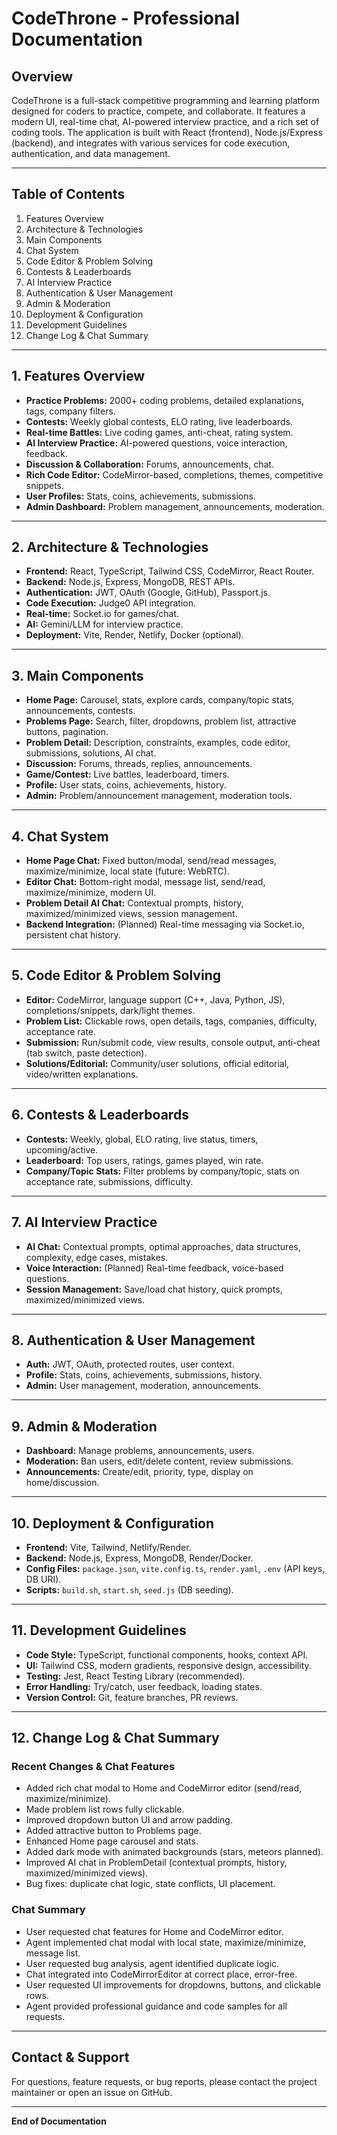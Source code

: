 # CodeThrone - Professional Documentation

## Overview
CodeThrone is a full-stack competitive programming and learning platform designed for coders to practice, compete, and collaborate. It features a modern UI, real-time chat, AI-powered interview practice, and a rich set of coding tools. The application is built with React (frontend), Node.js/Express (backend), and integrates with various services for code execution, authentication, and data management.

---

## Table of Contents
1. Features Overview
2. Architecture & Technologies
3. Main Components
4. Chat System
5. Code Editor & Problem Solving
6. Contests & Leaderboards
7. AI Interview Practice
8. Authentication & User Management
9. Admin & Moderation
10. Deployment & Configuration
11. Development Guidelines
12. Change Log & Chat Summary

---

## 1. Features Overview
- **Practice Problems:** 2000+ coding problems, detailed explanations, tags, company filters.
- **Contests:** Weekly global contests, ELO rating, live leaderboards.
- **Real-time Battles:** Live coding games, anti-cheat, rating system.
- **AI Interview Practice:** AI-powered questions, voice interaction, feedback.
- **Discussion & Collaboration:** Forums, announcements, chat.
- **Rich Code Editor:** CodeMirror-based, completions, themes, competitive snippets.
- **User Profiles:** Stats, coins, achievements, submissions.
- **Admin Dashboard:** Problem management, announcements, moderation.

---

## 2. Architecture & Technologies
- **Frontend:** React, TypeScript, Tailwind CSS, CodeMirror, React Router.
- **Backend:** Node.js, Express, MongoDB, REST APIs.
- **Authentication:** JWT, OAuth (Google, GitHub), Passport.js.
- **Code Execution:** Judge0 API integration.
- **Real-time:** Socket.io for games/chat.
- **AI:** Gemini/LLM for interview practice.
- **Deployment:** Vite, Render, Netlify, Docker (optional).

---

## 3. Main Components
- **Home Page:** Carousel, stats, explore cards, company/topic stats, announcements, contests.
- **Problems Page:** Search, filter, dropdowns, problem list, attractive buttons, pagination.
- **Problem Detail:** Description, constraints, examples, code editor, submissions, solutions, AI chat.
- **Discussion:** Forums, threads, replies, announcements.
- **Game/Contest:** Live battles, leaderboard, timers.
- **Profile:** User stats, coins, achievements, history.
- **Admin:** Problem/announcement management, moderation tools.

---

## 4. Chat System
- **Home Page Chat:** Fixed button/modal, send/read messages, maximize/minimize, local state (future: WebRTC).
- **Editor Chat:** Bottom-right modal, message list, send/read, maximize/minimize, modern UI.
- **Problem Detail AI Chat:** Contextual prompts, history, maximized/minimized views, session management.
- **Backend Integration:** (Planned) Real-time messaging via Socket.io, persistent chat history.

---

## 5. Code Editor & Problem Solving
- **Editor:** CodeMirror, language support (C++, Java, Python, JS), completions/snippets, dark/light themes.
- **Problem List:** Clickable rows, open details, tags, companies, difficulty, acceptance rate.
- **Submission:** Run/submit code, view results, console output, anti-cheat (tab switch, paste detection).
- **Solutions/Editorial:** Community/user solutions, official editorial, video/written explanations.

---

## 6. Contests & Leaderboards
- **Contests:** Weekly, global, ELO rating, live status, timers, upcoming/active.
- **Leaderboard:** Top users, ratings, games played, win rate.
- **Company/Topic Stats:** Filter problems by company/topic, stats on acceptance rate, submissions, difficulty.

---

## 7. AI Interview Practice
- **AI Chat:** Contextual prompts, optimal approaches, data structures, complexity, edge cases, mistakes.
- **Voice Interaction:** (Planned) Real-time feedback, voice-based questions.
- **Session Management:** Save/load chat history, quick prompts, maximized/minimized views.

---

## 8. Authentication & User Management
- **Auth:** JWT, OAuth, protected routes, user context.
- **Profile:** Stats, coins, achievements, submissions, history.
- **Admin:** User management, moderation, announcements.

---

## 9. Admin & Moderation
- **Dashboard:** Manage problems, announcements, users.
- **Moderation:** Ban users, edit/delete content, review submissions.
- **Announcements:** Create/edit, priority, type, display on home/discussion.

---

## 10. Deployment & Configuration
- **Frontend:** Vite, Tailwind, Netlify/Render.
- **Backend:** Node.js, Express, MongoDB, Render/Docker.
- **Config Files:** `package.json`, `vite.config.ts`, `render.yaml`, `.env` (API keys, DB URI).
- **Scripts:** `build.sh`, `start.sh`, `seed.js` (DB seeding).

---

## 11. Development Guidelines
- **Code Style:** TypeScript, functional components, hooks, context API.
- **UI:** Tailwind CSS, modern gradients, responsive design, accessibility.
- **Testing:** Jest, React Testing Library (recommended).
- **Error Handling:** Try/catch, user feedback, loading states.
- **Version Control:** Git, feature branches, PR reviews.

---

## 12. Change Log & Chat Summary
### Recent Changes & Chat Features
- Added rich chat modal to Home and CodeMirror editor (send/read, maximize/minimize).
- Made problem list rows fully clickable.
- Improved dropdown button UI and arrow padding.
- Added attractive button to Problems page.
- Enhanced Home page carousel and stats.
- Added dark mode with animated backgrounds (stars, meteors planned).
- Improved AI chat in ProblemDetail (contextual prompts, history, maximized/minimized views).
- Bug fixes: duplicate chat logic, state conflicts, UI placement.

### Chat Summary
- User requested chat features for Home and CodeMirror editor.
- Agent implemented chat modal with local state, maximize/minimize, message list.
- User requested bug analysis, agent identified duplicate logic.
- Chat integrated into CodeMirrorEditor at correct place, error-free.
- User requested UI improvements for dropdowns, buttons, and clickable rows.
- Agent provided professional guidance and code samples for all requests.

---

## Contact & Support
For questions, feature requests, or bug reports, please contact the project maintainer or open an issue on GitHub.

---

**End of Documentation**
